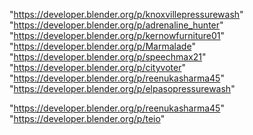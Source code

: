 "https://developer.blender.org/p/knoxvillepressurewash"
"https://developer.blender.org/p/adrenaline_hunter"
"https://developer.blender.org/p/kernowfurniture01"
"https://developer.blender.org/p/Marmalade"
"https://developer.blender.org/p/speechmax21"
"https://developer.blender.org/p/cityvoter"
"https://developer.blender.org/p/reenukasharma45"
"https://developer.blender.org/p/elpasopressurewash"
 
"https://developer.blender.org/p/reenukasharma45"
"https://developer.blender.org/p/teio"
 
